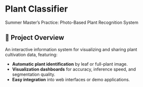 # Plant Classifier

Summer Master’s Practice: Photo-Based Plant Recognition System

## 🎯 Project Overview

An interactive information system for visualizing and sharing plant cultivation data, featuring:
- **Automatic plant identification** by leaf or full-plant image.
- **Visualization dashboards** for accuracy, inference speed, and segmentation quality.
- **Easy integration** into web interfaces or demo applications.



